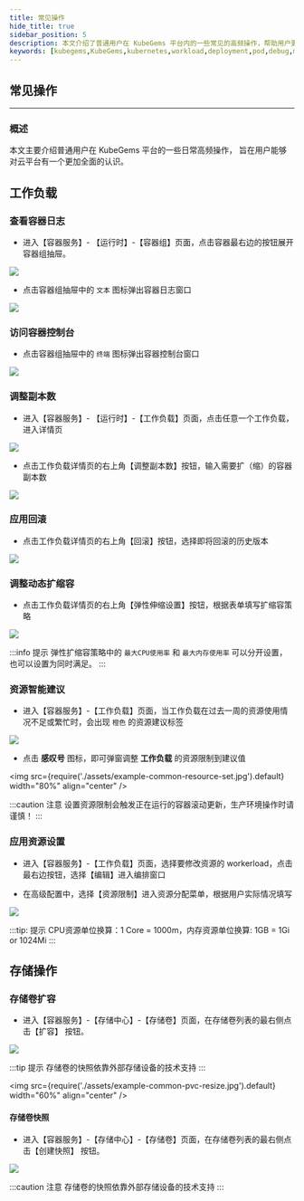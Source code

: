 ```yaml
---
title: 常见操作
hide_title: true
sidebar_position: 5 
description: 本文介绍了普通用户在 KubeGems 平台内的一些常见的高频操作，帮助用户更好的了解和操作云平台
keywords: [kubegems,KubeGems,kubernetes,workload,deployment,pod,debug,metrics]
---
```


## 常见操作
---
### 概述

本文主要介绍普通用户在 KubeGems 平台的一些日常高频操作， 旨在用户能够对云平台有一个更加全面的认识。

## 工作负载

### 查看容器日志

- 进入【容器服务】- 【运行时】-【容器组】页面，点击容器最右边的按钮展开容器组抽屉。

![](./assets/example-common-pod-info.jpg)

- 点击容器组抽屉中的 `文本` 图标弹出容器日志窗口
  
![](./assets/example-common-pod-logs.jpg)

### 访问容器控制台

- 点击容器组抽屉中的 `终端` 图标弹出容器控制台窗口
  
![](./assets/example-common-pod-exec.jpg)

### 调整副本数

- 进入【容器服务】- 【运行时】-【工作负载】页面，点击任意一个工作负载，进入详情页

![](./assets/example-common-workload-info.jpg)

- 点击工作负载详情页的右上角【调整副本数】按钮，输入需要扩（缩）的容器副本数

![](./assets/example-common-workload-replicas.jpg)

### 应用回滚

- 点击工作负载详情页的右上角【回滚】按钮，选择即将回滚的历史版本
  
![](./assets/example-common-workload-rollout.jpg)

### 调整动态扩缩容

- 点击工作负载详情页的右上角【弹性伸缩设置】按钮，根据表单填写扩缩容策略

![](./assets/example-common-hpa.jpg)

:::info 提示
弹性扩缩容策略中的 `最大CPU使用率` 和 `最大内存使用率` 可以分开设置，也可以设置为同时满足。
:::

### 资源智能建议

- 进入【容器服务】-【工作负载】页面，当工作负载在过去一周的资源使用情况不足或繁忙时，会出现 `橙色` 的资源建议标签

![](./assets/example-common-resource-recommend.jpg)

- 点击 **感叹号** 图标，即可弹窗调整 **工作负载** 的资源限制到建议值

<img
  src={require('./assets/example-common-resource-set.jpg').default}
  width="80%"
  align="center"
/>

:::caution 注意
设置资源限制会触发正在运行的容器滚动更新，生产环境操作时请谨慎！
:::
### 应用资源设置

- 进入【容器服务】-【工作负载】页面，选择要修改资源的 workerload，点击最右边按钮，选择【编辑】进入编排窗口

- 在高级配置中，选择【资源限制】进入资源分配菜单，根据用户实际情况填写

![](./assets/example-common-workload-resource.jpg)


:::tip: 提示
CPU资源单位换算：1 Core = 1000m，内存资源单位换算: 1GB = 1Gi or 1024Mi 
:::

## 存储操作

### 存储卷扩容

- 进入【容器服务】-【存储中心】-【存储卷】页面，在存储卷列表的最右侧点击【扩容】 按钮。

![](./assets/example-common-pvc-extend.jpg)

:::tip 提示
存储卷的快照依靠外部存储设备的技术支持
:::

<img
  src={require('./assets/example-common-pvc-resize.jpg').default}
  width="60%"
  align="center"
/>
#### 存储卷快照

- 进入【容器服务】-【存储中心】-【存储卷】页面，在存储卷列表的最右侧点击【创建快照】 按钮。

![](./assets/example-common-pvc-snapshot.jpg)

:::caution 注意
存储卷的快照依靠外部存储设备的技术支持 
:::
